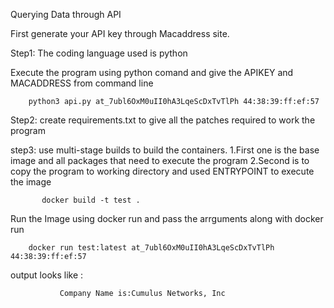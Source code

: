 Querying Data through API

First generate your API key through Macaddress site.

Step1:
The coding language used is python

Execute the program using python comand and give the APIKEY and MACADDRESS from command line 

        python3 api.py at_7ubl6OxM0uII0hA3LqeScDxTvTlPh 44:38:39:ff:ef:57

Step2:
     create requirements.txt to give all the patches required to work the program
     
step3:
    use multi-stage builds to build the containers.
    1.First one is the base image and all packages that need to execute the program
    2.Second is to copy the program to working directory and used ENTRYPOINT to execute the image
    
           docker build -t test .

Run the Image using docker run and pass the arrguments along with docker run
        
        docker run test:latest at_7ubl6OxM0uII0hA3LqeScDxTvTlPh 44:38:39:ff:ef:57 
 
 
output looks like :
                                                                                           
               Company Name is:Cumulus Networks, Inc                                                                                     


